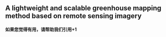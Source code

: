 ## A lightweight and scalable greenhouse mapping method based on remote sensing imagery  
#### 如果您觉得有用，请帮助我们引用+1
